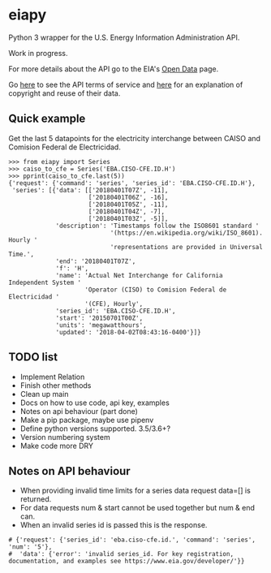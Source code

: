 # eiapy

Python 3 wrapper for the U.S. Energy Information Administration API.  

Work in progress.

For more details about the API go to the EIA's [Open Data](https://www.eia.gov/opendata/) page.

Go [here](https://www.eia.gov/opendata/register.cfm#terms_of_service) to see the
API terms of service and [here](https://www.eia.gov/about/copyrights_reuse.cfm)
for an explanation of copyright and reuse of their data.

## Quick example

Get the last 5 datapoints for the electricity interchange between CAISO and Comision Federal de Electricidad.

```python3
>>> from eiapy import Series
>>> caiso_to_cfe = Series('EBA.CISO-CFE.ID.H')
>>> pprint(caiso_to_cfe.last(5))
{'request': {'command': 'series', 'series_id': 'EBA.CISO-CFE.ID.H'},
 'series': [{'data': [['20180401T07Z', -11],
                      ['20180401T06Z', -16],
                      ['20180401T05Z', -11],
                      ['20180401T04Z', -7],
                      ['20180401T03Z', -5]],
             'description': 'Timestamps follow the ISO8601 standard '
                            '(https://en.wikipedia.org/wiki/ISO_8601). Hourly '
                            'representations are provided in Universal Time.',
             'end': '20180401T07Z',
             'f': 'H',
             'name': 'Actual Net Interchange for California Independent System '
                     'Operator (CISO) to Comision Federal de Electricidad '
                     '(CFE), Hourly',
             'series_id': 'EBA.CISO-CFE.ID.H',
             'start': '20150701T00Z',
             'units': 'megawatthours',
             'updated': '2018-04-02T08:43:16-0400'}]}

```

## TODO list

- Implement Relation
- Finish other methods
- Clean up main
- Docs on how to use code, api key, examples
- Notes on api behaviour (part done)
- Make a pip package, maybe use pipenv
- Define python versions supported. 3.5/3.6+?
- Version numbering system
- Make code more DRY

## Notes on API behaviour
- When providing invalid time limits for a series data request data=[] is returned.
- For data requests num & start cannot be used together but num & end can.
- When an invalid series id is passed this is the response.
```
# {'request': {'series_id': 'eba.ciso-cfe.id.', 'command': 'series', 'num': '5'},
#  'data': {'error': 'invalid series_id. For key registration, documentation, and examples see https://www.eia.gov/developer/'}}
```
